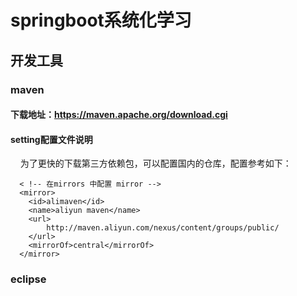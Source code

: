 
# springboot系统化学习
## 开发工具
### maven
#### 下载地址：https://maven.apache.org/download.cgi
#### setting配置文件说明
     为了更快的下载第三方依赖包，可以配置国内的仓库，配置参考如下：
     	
     
      < !-- 在mirrors 中配置 mirror -->
      <mirror>
        <id>alimaven</id>
        <name>aliyun maven</name>
        <url>
            http://maven.aliyun.com/nexus/content/groups/public/
        </url>
        <mirrorOf>central</mirrorOf>        
      </mirror>
### eclipse
